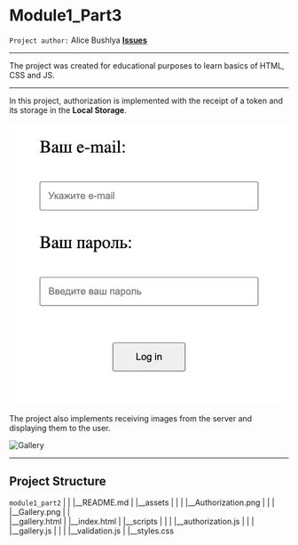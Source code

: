 # Module1_Part3
`Project author:` Alice Bushlya
[**Issues**](https://github.com/Alice2410/module1_part3_gallery/issues)

---


The project was created for educational purposes to learn basics of HTML, CSS and JS.

---

In this project, authorization is implemented with the receipt of a token and its storage in the **Local Storage**.

![Authorization](/assets/Authorization.png)

The project also implements receiving images from the server and displaying them to the user.

![Gallery](/assets/Galery.png)

---

## Project Structure

`module1_part2`
|
|
|__README.md
|
|__assets
|  |
|  |__Authorization.png
|  |
|  |__Gallery.png
|
|    
|__gallery.html
|
|__index.html
|
|__scripts
|  |
|  |__authorization.js
|  |
|  |__gallery.js
|  |
|  |__validation.js
|
|__styles.css 